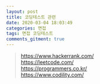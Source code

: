 ```yaml
---
layout: post
title: 코딩테스트 관련
date: 2020-03-04 18:03:49
categories: 면접
tags: 면접 코딩테스트
comments_gitment: true
---
```

> <https://www.hackerrank.com/>  
> <https://leetcode.com/>  
> <https://programmers.co.kr/>  
> <https://www.codility.com/>  